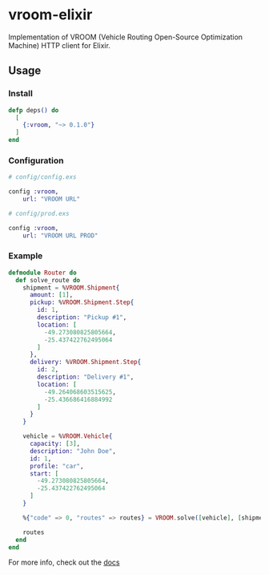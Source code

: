 # vroom-elixir

Implementation of VROOM (Vehicle Routing Open-Source Optimization Machine) HTTP client for Elixir.

## Usage

### Install

```elixir
defp deps() do
  [
    {:vroom, "~> 0.1.0"}
  ]
end
```

### Configuration

```elixir
# config/config.exs

config :vroom,
    url: "VROOM URL"

# config/prod.exs

config :vroom,
    url: "VROOM URL PROD"
```

### Example

```elixir
defmodule Router do
  def solve_route do
    shipment = %VROOM.Shipment{
      amount: [1],
      pickup: %VROOM.Shipment.Step{
        id: 1,
        description: "Pickup #1",
        location: [
          -49.273080825805664,
          -25.437422762495064
        ]
      },
      delivery: %VROOM.Shipment.Step{
        id: 2,
        description: "Delivery #1",
        location: [
          -49.264068603515625,
          -25.436686416884992
        ]
      }
    }

    vehicle = %VROOM.Vehicle{
      capacity: [3],
      description: "John Doe",
      id: 1,
      profile: "car",
      start: [
        -49.273080825805664,
        -25.437422762495064
      ]
    }

    %{"code" => 0, "routes" => routes} = VROOM.solve([vehicle], [shipment], [], %{g: true})

    routes
  end
end
```

For more info, check out the [docs](https://hexdocs.pm/vroom)
